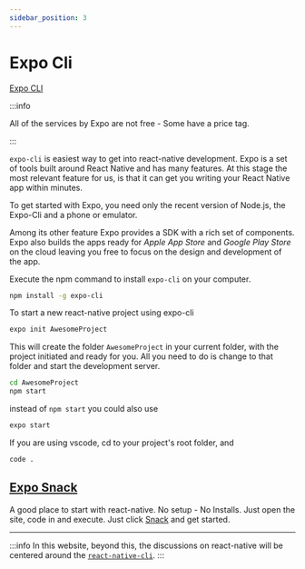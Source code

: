 ```yaml
---
sidebar_position: 3
---
```


# Expo Cli

[Expo CLI](https://expo.dev)

:::info

All of the services by Expo are not free - Some have a price tag.

:::

`expo-cli` is easiest way to get into react-native development. Expo is a set of tools built around React Native and has many features. At this stage the most relevant feature for us, is that it can get you writing your React Native app within minutes. 

To get started with Expo, you need only the recent version of Node.js, the Expo-Cli and a phone or emulator.

Among its other feature Expo provides a SDK with a rich set of components. Expo also builds the apps ready for *Apple App Store* and *Google Play Store* on the cloud leaving you free to focus on the design and development of the app. 

Execute the npm command to install `expo-cli` on your computer.

```bash title="Install expo-cli"
npm install -g expo-cli
```

To start a new react-native project using expo-cli

```bash title="Start a new Project"
expo init AwesomeProject
```

This will create the folder `AwesomeProject` in your current folder, with the project initiated and ready for you. All you need to do is change to that folder and start the development server.

```bash title="Launch the App"
cd AwesomeProject
npm start
```

instead of `npm start` you could also use

```bash
expo start
```

If you are using vscode, cd to your project's root folder, and

```bash
code .
```

## [Expo Snack](https://snack.expo.dev/)

A good place to start with react-native. No setup - No Installs. Just open the site, code in and execute. Just click [Snack](https://snack.expo.dev/) and get started.

---

:::info
In this website, beyond this, the discussions on react-native will be centered around the [`react-native-cli`](rn-cli).
:::
